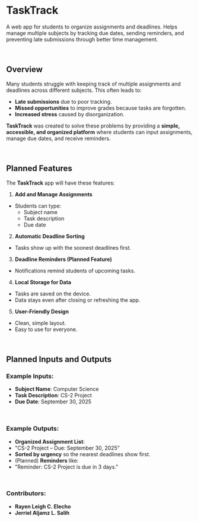 # TaskTrack

A web app for students to organize assignments and deadlines. Helps manage multiple subjects by tracking due dates, sending reminders, and preventing late submissions through better time management.

<br>

## Overview

Many students struggle with keeping track of multiple assignments and deadlines across different subjects. This often leads to:

- **Late submissions** due to poor tracking.
- **Missed opportunities** to improve grades because tasks are forgotten.
- **Increased stress** caused by disorganization.

**TaskTrack** was created to solve these problems by providing a **simple, accessible, and organized platform** where students can input assignments, manage due dates, and receive reminders.

<br>

## Planned Features 

The **TaskTrack** app will have these features: 

1. **Add and Manage Assignments**  
 - Students can type:  
   - Subject name  
   - Task description  
   - Due date  

2. **Automatic Deadline Sorting**  
 - Tasks show up with the soonest deadlines first.  

3. **Deadline Reminders (Planned Feature)**  
 - Notifications remind students of upcoming tasks.  

4. **Local Storage for Data**  
 - Tasks are saved on the device.  
 - Data stays even after closing or refreshing the app.  

5. **User-Friendly Design**  
 - Clean, simple layout.  
 - Easy to use for everyone.  

<br>

## Planned Inputs and Outputs 

### Example Inputs: 
- **Subject Name**: Computer Science  
- **Task Description**: CS-2 Project  
- **Due Date**: September 30, 2025  

<br>

### Example Outputs: 
- **Organized Assignment List**:  
 - "CS-2 Project – Due: September 30, 2025"  
- **Sorted by urgency** so the nearest deadlines show first.  
- (Planned) **Reminders** like:  
 - "Reminder: CS-2 Project is due in 3 days."  

<br>

### Contributors:

- **Rayen Leigh C. Elecho**  
- **Jerriel Aljamz L. Salih**

